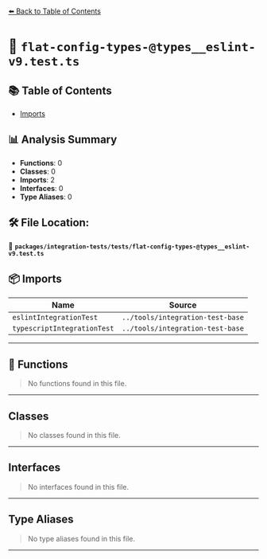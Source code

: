 [⬅️ Back to Table of Contents](../../../index.md)

# 📄 `flat-config-types-@types__eslint-v9.test.ts`

## 📚 Table of Contents

- [Imports](#imports)

## 📊 Analysis Summary

- **Functions**: 0
- **Classes**: 0
- **Imports**: 2
- **Interfaces**: 0
- **Type Aliases**: 0

## 🛠️ File Location:
📂 **`packages/integration-tests/tests/flat-config-types-@types__eslint-v9.test.ts`**

## 📦 Imports

| Name | Source |
|------|--------|
| `eslintIntegrationTest` | `../tools/integration-test-base` |
| `typescriptIntegrationTest` | `../tools/integration-test-base` |


---

## 🔧 Functions

> No functions found in this file.


---

## Classes

> No classes found in this file.


---

## Interfaces

> No interfaces found in this file.


---

## Type Aliases

> No type aliases found in this file.


---